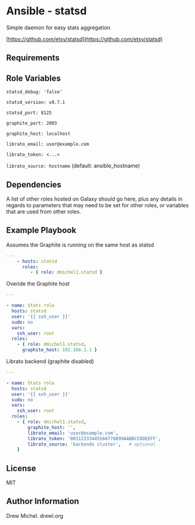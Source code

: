 Ansible - statsd
================

Simple daemon for easy stats aggregation

[https://github.com/etsy/statsd](https://github.com/etsy/statsd)


Requirements
------------




Role Variables
--------------

`statsd_debug: 'false'`

`statsd_version: v0.7.1`

`statsd_port: 8125`

`graphite_port: 2003`

`graphite_host: localhost`

`librato_email: user@example.com`

`librato_token: <...>`

`librato_source: hostname` (default: ansible_hostname)


Dependencies
------------

A list of other roles hosted on Galaxy should go here, plus any details in regards to parameters that may need to be set for other roles, or variables that are used from other roles.

Example Playbook
-------------------------

Assumes the Graphite is running on the same host as statsd

```yaml
---
    - hosts: statsd
      roles:
         - { role: dmichel1.statsd }
```


Overide the Graphite host
```yaml
---

- name: Stats role
  hosts: statsd
  user: '{{ ssh_user }}'
  sudo: no
  vars:
    ssh_user: root
  roles:
    - { role: dmichel1.statsd,
      graphite_host: 192.168.1.1 }

```

Librato backend (graphite disabled)
```yaml
---

- name: Stats role
  hosts: statsd
  user: '{{ ssh_user }}'
  sudo: no
  vars:
    ssh_user: root
  roles:
    - { role: dmichel1.statsd,
        graphite_host: '',
        librato_email: 'user@example.com',
        librato_token: '00112233445566778899AABBCCDDEEFF',
        librato_source: 'backends cluster',   # optional
    }
```


License
-------

MIT


Author Information
------------------

Drew Michel. drewl.org
